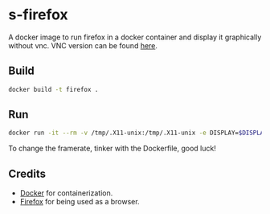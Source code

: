 # s-firefox
A docker image to run firefox in a docker container and display it graphically without vnc.
VNC version can be found [here](https://github.com/ivkei/s-firefox-vnc).

## Build
```sh
docker build -t firefox .
```

## Run
```sh
docker run -it --rm -v /tmp/.X11-unix:/tmp/.X11-unix -e DISPLAY=$DISPLAY firefox
```
To change the framerate, tinker with the Dockerfile, good luck!  

## Credits
* [Docker](https://www.docker.com/) for containerization.
* [Firefox](https://github.com/mozilla) for being used as a browser.
